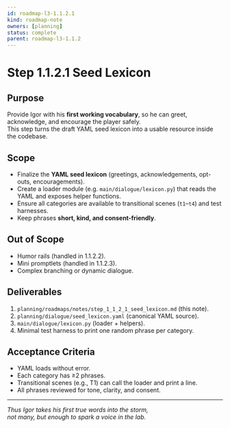 ```yaml
---
id: roadmap-l3-1.1.2.1  
kind: roadmap-note  
owners: [planning]  
status: complete  
parent: roadmap-l3-1.1.2  
---
```


# Step 1.1.2.1 Seed Lexicon

## Purpose
Provide Igor with his **first working vocabulary**, so he can greet, acknowledge, and encourage the player safely.  
This step turns the draft YAML seed lexicon into a usable resource inside the codebase.

## Scope
- Finalize the **YAML seed lexicon** (greetings, acknowledgements, opt-outs, encouragements).  
- Create a loader module (e.g. `main/dialogue/lexicon.py`) that reads the YAML and exposes helper functions.  
- Ensure all categories are available to transitional scenes (`t1`–`t4`) and test harnesses.  
- Keep phrases **short, kind, and consent-friendly**.

## Out of Scope
- Humor rails (handled in 1.1.2.2).  
- Mini promptlets (handled in 1.1.2.3).  
- Complex branching or dynamic dialogue.

## Deliverables
1. `planning/roadmaps/notes/step_1_1_2_1_seed_lexicon.md` (this note).  
2. `planning/dialogue/seed_lexicon.yaml` (canonical YAML source).  
3. `main/dialogue/lexicon.py` (loader + helpers).  
4. Minimal test harness to print one random phrase per category.

## Acceptance Criteria
- YAML loads without error.  
- Each category has ≥2 phrases.  
- Transitional scenes (e.g., T1) can call the loader and print a line.  
- All phrases reviewed for tone, clarity, and consent.  

---

*Thus Igor takes his first true words into the storm,  
not many, but enough to spark a voice in the lab.*  
